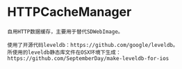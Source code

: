 # HTTPCacheManager

    自用HTTP数据缓存，主要用于替代SDWebImage。

    使用了开源代码leveldb：https://github.com/google/leveldb。
    所使用的leveldb静态库文件在OSX环境下生成：https://github.com/SeptemberDay/make-leveldb-for-ios
